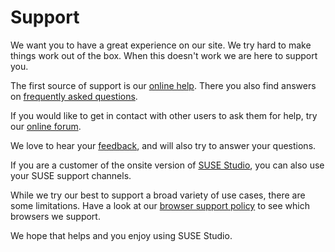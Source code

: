 # Support

We want you to have a great experience on our site. We try hard to make things
work out of the box. When this doesn't work we are here to support you.

The first source of support is our [online help]. There you also find answers
on [frequently asked questions].

If you would like to get in contact with other users to ask them for help, try
our [online forum].

We love to hear your [feedback], and will also try to answer your questions.

If you are a customer of the onsite version of [SUSE Studio][onsite], you can
also use your SUSE support channels.

While we try our best to support a broad variety of use cases, there are some
limitations. Have a look at our [browser support policy] to see which browsers
we support.

We hope that helps and you enjoy using SUSE Studio.


[online help]: ../overview.html
[frequently asked questions]: ../faq/index.html
[online forum]: http://susestudio.com/forum
[feedback]: https://susestudio.com/feedback
[onsite]: https://www.suse.com/products/susestudio/
[browser support policy]: ../faq/browser_policy.html
